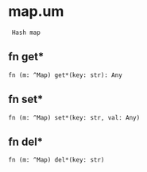 # map.um

```
 Hash map
```

## fn get*
`fn (m: ^Map) get*(key: str): Any`



## fn set*
`fn (m: ^Map) set*(key: str, val: Any)`



## fn del*
`fn (m: ^Map) del*(key: str)`




